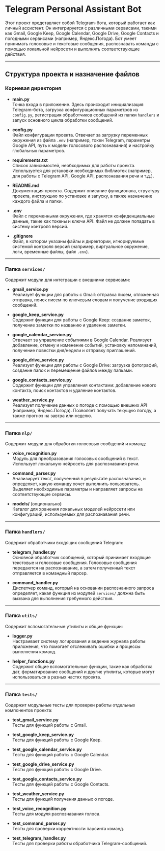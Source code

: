 # Telegram Personal Assistant Bot

Этот проект представляет собой Telegram-бота, который работает как личный ассистент. Он интегрируется с различными сервисами, такими как Gmail, Google Keep, Google Calendar, Google Drive, Google Contacts и погодными сервисами (например, Яндекс.Погода). Бот умеет принимать голосовые и текстовые сообщения, распознавать команды с помощью локальной нейросети и выполнять соответствующие действия.

---

## Структура проекта и назначение файлов

### Корневая директория

- **main.py**  
  Точка входа в приложение. Здесь происходит инициализация Telegram-бота, загрузка конфигурационных параметров из `config.py`, регистрация обработчиков сообщений из папки `handlers` и запуск основного цикла обработки сообщений.

- **config.py**  
  Файл конфигурации проекта. Отвечает за загрузку переменных окружения из файла `.env` (например, токен Telegram, параметры Google API, путь к модели голосового распознавания) и настройку глобальных параметров.

- **requirements.txt**  
  Список зависимостей, необходимых для работы проекта. Используется для установки необходимых библиотек (например, для работы с Telegram API, Google API, распознавания речи и т.д.).

- **README.md**  
  Документация проекта. Содержит описание функционала, структуру проекта, инструкцию по установке и запуску, а также назначение каждого файла и папки.

- **.env**  
  Файл с переменными окружения, где хранятся конфиденциальные данные, такие как токены и ключи API. Файл не должен попадать в систему контроля версий.

- **.gitignore**  
  Файл, в котором указаны файлы и директории, игнорируемые системой контроля версий (например, виртуальное окружение, логи, временные файлы, файл `.env`).

---

### Папка `services/`

Содержит модули для интеграции с внешними сервисами:

- **gmail_service.py**  
  Реализует функции для работы с Gmail: отправка писем, отложенная отправка, поиск писем по ключевым словам и получение входящих сообщений.

- **google_keep_service.py**  
  Содержит функции для работы с Google Keep: создание заметок, получение заметки по названию и удаление заметки.

- **google_calendar_service.py**  
  Отвечает за управление событиями в Google Calendar. Реализует добавление, отмену и изменение событий, установку напоминаний, получение повестки дня/недели и отправку приглашений.

- **google_drive_service.py**  
  Реализует функции для работы с Google Drive: загрузка фотографий, создание папок и перемещение файлов между папками.

- **google_contacts_service.py**  
  Содержит функции для управления контактами: добавление нового контакта, поиск контактов и удаление контактов.

- **weather_service.py**  
  Реализует получение данных о погоде с помощью внешних API (например, Яндекс.Погода). Позволяет получать текущую погоду, а также прогноз на завтра или неделю.

---

### Папка `nlp/`

Содержит модули для обработки голосовых сообщений и команд:

- **voice_recognition.py**  
  Модуль для преобразования голосовых сообщений в текст. Использует локальную нейросеть для распознавания речи.

- **command_parser.py**  
  Анализирует текст, полученный в результате распознавания, и определяет, какую команду хочет выполнить пользователь. Выделяет необходимые параметры и направляет запросы на соответствующие сервисы.

- **models/** (опционально)  
  Каталог для хранения локальных моделей нейросети или конфигураций, используемых для распознавания речи.

---

### Папка `handlers/`

Содержит обработчики входящих сообщений Telegram:

- **telegram_handler.py**  
  Основной обработчик сообщений, который принимает входящие текстовые и голосовые сообщения. Голосовые сообщения передаются на распознавание, а затем полученный текст отправляется в командный парсер.

- **command_handler.py**  
  Диспетчер команд, который на основании распознанного запроса определяет, какая функция из модулей `services/` должна быть вызвана для выполнения требуемого действия.

---

### Папка `utils/`

Содержит вспомогательные утилиты и общие функции:

- **logger.py**  
  Настраивает систему логирования и ведение журнала работы приложения, что помогает отслеживать ошибки и процессы выполнения команд.

- **helper_functions.py**  
  Содержит общие вспомогательные функции, такие как обработка дат, форматирование сообщений и другие утилиты, которые могут использоваться в разных частях проекта.

---

### Папка `tests/`

Содержит модульные тесты для проверки работы отдельных компонентов проекта:

- **test_gmail_service.py**  
  Тесты для функций работы с Gmail.

- **test_google_keep_service.py**  
  Тесты для функций работы с Google Keep.

- **test_google_calendar_service.py**  
  Тесты для функций работы с Google Calendar.

- **test_google_drive_service.py**  
  Тесты для функций работы с Google Drive.

- **test_google_contacts_service.py**  
  Тесты для функций работы с Google Contacts.

- **test_weather_service.py**  
  Тесты для функций получения данных о погоде.

- **test_voice_recognition.py**  
  Тесты для модуля распознавания голоса.

- **test_command_parser.py**  
  Тесты для проверки корректности парсинга команд.

- **test_telegram_handler.py**  
  Тесты для проверки работы обработчика Telegram-сообщений.
